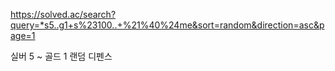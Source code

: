 https://solved.ac/search?query=*s5..g1+s%23100..+%21%40%24me&sort=random&direction=asc&page=1

실버 5 ~ 골드 1 랜덤 디펜스
